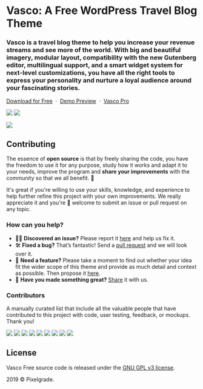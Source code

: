 # Vasco: A Free WordPress Travel Blog Theme
### Vasco is a travel blog theme to help you increase your revenue streams and see more of the world. With big and beautiful imagery, modular layout, compatibility with the new Gutenberg editor, multilingual support, and a smart widget system for next-level customizations, you have all the right tools to express your personality and nurture a loyal audience around your fascinating stories.

[Download for Free](https://downloads.wordpress.org/theme/vasco.latest-stable.zip) &nbsp;·&nbsp; [Demo Preview](https://demos.pixelgrade.com/vasco-lite/) &nbsp;·&nbsp; [ Vasco Pro](https://pixelgrade.com/themes/vasco-pro/)

[![](https://img.shields.io/github/issues-closed/pixelgrade/vasco-free.svg?color=6cc644&label=Issues)](https://github.com/pixelgrade/vasco-free/issues?utf8=%E2%9C%93&q=is%3Aissue+is%3Aclosed+) [![](https://img.shields.io/github/issues/pixelgrade/vasco-free.svg?color=4078c0&label=%20)](https://github.com/pixelgrade/vasco-free/issues?utf8=%E2%9C%93&q=is%3Aissue+is%3Aopen)

[![](https://user-images.githubusercontent.com/46342490/61293018-683cc400-a7db-11e9-9d0b-1644894de3d5.jpg)](https://pixelgrade.com/themes/vasco-lite/)

## Contributing
The essence of **open source** is that by freely sharing the code, you have the freedom to use it for any purpose, study how it works and adapt it to your needs, improve the program and **share your improvements** with the community so that we all benefit. 🙏

It's great if you're willing to use your skills, knowledge, and experience to help further refine this project with your own improvements. We really appreciate it and you're 💯 welcome to submit an issue or pull request on any topic.

### How can you help?
-  🕵️‍♀️ **Discovered an issue?** Please report it [here](https://github.com/pixelgrade/vasco-free/issues/new "here") and help us fix it.
- 🛠 **Fixed a bug?** That’s fantastic! Send a [pull request](https://github.com/pixelgrade/vasco-free/pulls "pull request") and we will look over it.
- 🔮 **Need a feature?** Please take a moment to find out whether your idea fit the wider scope of this theme and provide as much detail and context as possible. Then propose it [here](https://github.com/pixelgrade/vasco-free/issues/new).
- 💎 **Have you made something great?** [Share](https://github.com/pixelgrade/vasco-free/issues/new "Share") it with us.

### Contributors
A manually curated list that include all the valuable people that have contributed to this project with code, user testing, feedback, or mockups. Thank you!

[![](https://github.com/georgeolaru.png?size=64)](https://github.com/georgeolaru) [![](https://github.com/vladolaru.png?size=64)](https://github.com/vladolaru) [![](https://github.com/razwan.png?size=64)](https://github.com/razwan)  [![](https://github.com/alinclamba.png?size=64)](https://github.com/alinclamba) [![](https://github.com/oanafilip.png?size=64)](https://github.com/oanafilip)  [![](https://github.com/madalingorbanescu.png?size=64)](https://github.com/madalingorbanescu) [![](https://github.com/BurloiuCosmin.png?size=64)](https://github.com/BurloiuCosmin) [![](https://github.com/raduconst.png?size=64)](https://github.com/raduconst) [![](https://github.com/ilincaroman.png?size=64)](https://github.com/ilincaroman)

## License
Vasco Free source code is released under the [GNU GPL v3 license](https://www.gnu.org/licenses/gpl-3.0.html).

2019 © Pixelgrade.
